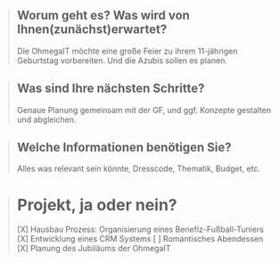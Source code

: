> ## Worum geht es? Was wird von Ihnen(zunächst)erwartet?
> Die OhmegaIT möchte eine große Feier zu ihrem 11-jährigen Geburtstag vorbereiten. Und die Azubis sollen es planen.

> ## Was sind Ihre nächsten Schritte? 
> Genaue Planung gemeinsam mit der GF, und ggf. Konzepte gestalten und abgleichen.

> ## Welche Informationen benötigen Sie?
> Alles was relevant sein könnte, Dresscode, Thematik, Budget, etc.

> # Projekt, ja oder nein? 
> [X] Hausbau
> Prozess: Organisierung eines Benefiz-Fußball-Tuniers
> [X] Entwicklung eines CRM Systems
> [ ] Romantisches Abendessen
> [X] Planung des Jubiläums der OhmegaIT